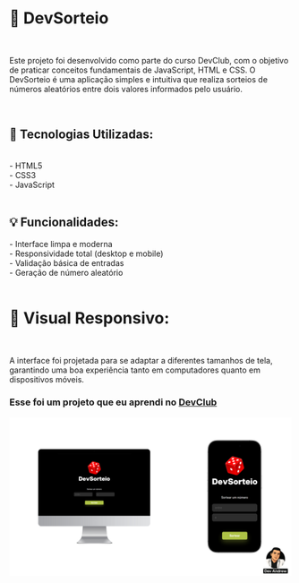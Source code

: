 <h1>🎲 DevSorteio</h1>
<br>
<p>
  Este projeto foi desenvolvido como parte do curso DevClub, com o objetivo de praticar conceitos fundamentais de JavaScript, HTML e CSS. O DevSorteio é uma aplicação simples e intuitiva que realiza sorteios de números aleatórios entre dois valores informados pelo usuário.
</p>
<br>
<h2>🔧 Tecnologias Utilizadas:</h2>
<br>
- HTML5
<br>
- CSS3
<br>
- JavaScript
<br>
<br>
<h2>💡 Funcionalidades:</h2>
- Interface limpa e moderna
<br>
- Responsividade total (desktop e mobile)
<br>
- Validação básica de entradas
<br>
- Geração de número aleatório
<br>
<br>
<h1>📱 Visual Responsivo:</h1>
<br>
<p>A interface foi projetada para se adaptar a diferentes tamanhos de tela, garantindo uma boa experiência tanto em computadores quanto em dispositivos móveis.</p>

<h3>Esse foi um projeto que eu aprendi no <a href="https://rodolfomori.com.br/devclub">DevClub</a></h3>

<img src="https://github.com/andrew-costaa/devsorteio-project/blob/master/assets/DevSorteio.png?raw=true"/>
